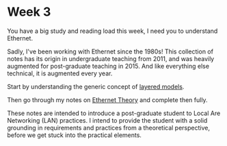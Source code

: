 # Week 3

You have a big study and reading load this week, I need you to understand Ethernet.

Sadly, I've been working with Ethernet since the 1980s! This collection of notes has its origin in undergraduate teaching from 2011, and was heavily augmented for post-graduate teaching in 2015. And like everything else technical, it is augmented every year.

Start by understanding the generic concept of [layered models](https://johnoraw-education.gitbook.io/networking/layered-models).

Then go through my notes on [Ethernet Theory](https://johnoraw-education.gitbook.io/networking/ethernet-theory) and complete then fully.

These notes are intended to introduce a post-graduate student to Local Are Networking (LAN) practices. I intend to provide the student with a solid grounding in requirements and practices from a theoretical perspective, before we get stuck into the practical elements.
